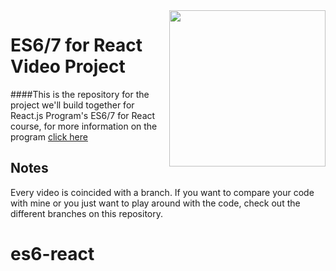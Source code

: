 <img src="http://www.reactjsprogram.com/images/reactjsprogram-500.png" width="250" align="right">

ES6/7 for React Video Project
========

####This is the repository for the project we'll build together for React.js Program's ES6/7 for React course, for more information on the program [click here](http://reactjsprogram.com)

## Notes
Every video is coincided with a branch. If you want to compare your code with mine or you just want to play around with the code, check out the different branches on this repository.
# es6-react
